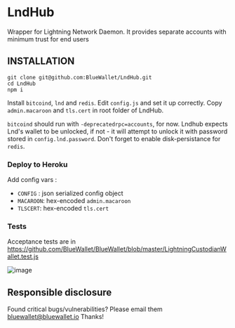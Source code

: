 LndHub
======

Wrapper for Lightning Network Daemon. It provides separate accounts with minimum trust for end users

INSTALLATION
------------

```
git clone git@github.com:BlueWallet/LndHub.git
cd LndHub
npm i
```

Install `bitcoind`, `lnd` and `redis`. Edit `config.js` and set it up correctly.
Copy `admin.macaroon` and `tls.cert` in root folder of LndHub.

`bitcoind` should run with `-deprecatedrpc=accounts`, for now. Lndhub expects Lnd's wallet to be unlocked, if not - it will attempt to unlock it with password stored in `config.lnd.password`.
Don't forget to enable disk-persistance for `redis`.


### Deploy to Heroku

Add config vars :
* `CONFIG` : json serialized config object
* `MACAROON`: hex-encoded `admin.macaroon`
* `TLSCERT`: hex-encoded `tls.cert`


### Tests

Acceptance tests are in https://github.com/BlueWallet/BlueWallet/blob/master/LightningCustodianWallet.test.js

![image](https://user-images.githubusercontent.com/1913337/52418916-f30beb00-2ae6-11e9-9d63-17189dc1ae8c.png)



## Responsible disclosure

Found critical bugs/vulnerabilities? Please email them bluewallet@bluewallet.io
Thanks!
